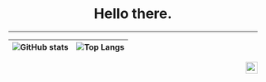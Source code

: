 <h1 align="center">Hello there.</h1>

***

| ![GitHub stats](https://github-readme-stats.vercel.app/api?username=bannev1&show_icons=true&theme=github_dark&show_icons=true&hide_border=true&include_all_commits=true&count_private=true&custom_title=GitHub%20Statistics%3A) | ![Top Langs](https://github-readme-stats.vercel.app/api/top-langs/?username=bannev1&layout=compact&theme=github_dark&langs_count=6&hide_border=true&custom_title=Most%20Used%20Languages%3A) | 
| --- | --- |

<a href="https://valentinabanner.com" align="right" target="_blank"><img src="https://gist.githubusercontent.com/bannev1/c49158b1b711a851bbed00077f443efc/raw/253be955a0dd2ad353fa2dc07067bb56fff259a8/link.svg" width="24px" align="right"></a>

